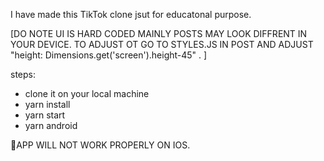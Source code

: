I have made this TikTok clone jsut for educatonal purpose. 

[DO NOTE UI IS HARD CODED MAINLY POSTS MAY LOOK DIFFRENT IN YOUR DEVICE. TO ADJUST OT GO TO STYLES.JS IN POST AND ADJUST  "height: Dimensions.get('screen').height-45" . ]


steps:

+ clone it on your local machine
+ yarn install
+ yarn start
+ yarn android

🚫APP WILL NOT WORK PROPERLY ON IOS. 

